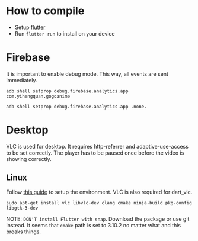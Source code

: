 # How to compile
- Setup [flutter](https://flutter.dev/docs/get-started/install)
- Run `flutter run` to install on your device

# Firebase
It is important to enable debug mode. This way, all events are sent immediately.
~~~
adb shell setprop debug.firebase.analytics.app com.yihengquan.gogoanime
~~~
~~~
adb shell setprop debug.firebase.analytics.app .none.
~~~

# Desktop
VLC is used for desktop. It requires http-referrer and adaptive-use-access to be set correctly. The player has to be paused once before the video is showing correctly. 

## Linux
Follow [this guide](https://docs.flutter.dev/desktop#additional-linux-requirements) to setup the environment. VLC is also required for dart_vlc.

```
sudo apt-get install vlc libvlc-dev clang cmake ninja-build pkg-config libgtk-3-dev
```

NOTE: `DON'T install Flutter with snap`. Download the package or use git instead. It seems that `cmake` path is set to 3.10.2 no matter what and this breaks things.
